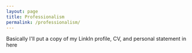 ```yaml
---
layout: page
title: Professionalism
permalink: /professionalism/
---
```


Basically I'll put a copy of my LinkIn profile, CV, and personal statement in here
